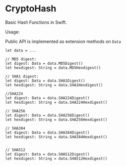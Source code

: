 # CryptoHash

Basic Hash Functions in Swift.


Usage:

Public API is implemented as extension methods on `Data`

```
let data = ...

// MD5 digest:
let digest: Data = data.MD5Digest()
let hexdigest: String = data.MD5Hexdigest()

// SHA1 digest:
let digest: Data = data.SHA1Digest()
let hexdigest: String = data.SHA1Hexdigest()

//SHA224
let digest: Data = data.SHA224Digest()
let hexdigest: String = data.SHA224Hexdigest()

// SHA256
let digest: Data = data.SHA256Digest()
let hexdigest: String = data.SHA256Hexdigest()

// SHA384
let digest: Data = data.SHA384Digest()
let hexdigest: String = data.SHA384Hexdigest()


// SHA512
let digest: Data = data.SHA512Digest()
let hexdigest: String = data.SHA512Hexdigest()

```
